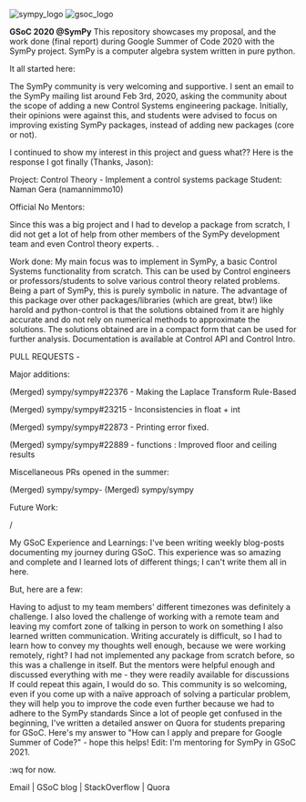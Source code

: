 ![sympy_logo](https://user-images.githubusercontent.com/50987933/161259317-5b4494d9-4a09-4751-a846-199765d2a776.png)
![gsoc_logo](https://user-images.githubusercontent.com/50987933/161259326-bddd6679-50b5-40ea-9614-5799b8819102.png)


**GSoC 2020 @SymPy**
This repository showcases my proposal, and the work done (final report) during Google Summer of Code 2020 with the SymPy project. SymPy is a computer algebra system written in pure python.

It all started here:

The SymPy community is very welcoming and supportive. I sent an email to the SymPy mailing list around Feb 3rd, 2020, asking the community about the scope of adding a new Control Systems engineering package. Initially, their opinions were against this, and students were advised to focus on improving existing SymPy packages, instead of adding new packages (core or not).

I continued to show my interest in this project and guess what?? Here is the response I got finally (Thanks, Jason):


Project: Control Theory - Implement a control systems package
Student: Naman Gera (namannimmo10)

Official No Mentors:

Since this was a big project and I had to develop a package from scratch, I did not get a lot of help from other members of the SymPy development team and even Control theory experts. .

Work done:
My main focus was to implement in SymPy, a basic Control Systems functionality from scratch. This can be used by Control engineers or professors/students to solve various control theory related problems. Being a part of SymPy, this is purely symbolic in nature. The advantage of this package over other packages/libraries (which are great, btw!) like harold and python-control is that the solutions obtained from it are highly accurate and do not rely on numerical methods to approximate the solutions. The solutions obtained are in a compact form that can be used for further analysis. Documentation is available at Control API and Control Intro.

PULL REQUESTS -

Major additions:

(Merged) sympy/sympy#22376 - Making the Laplace Transform Rule-Based 

(Merged) sympy/sympy#23215 - Inconsistencies in float + int 

(Merged) sympy/sympy#22873 - Printing error fixed.

(Merged) sympy/sympy#22889  - functions : Improved floor and ceiling results 

Miscellaneous PRs opened in the summer:

(Merged) sympy/sympy-
(Merged) sympy/sympy


Future Work:





/
 
 
My GSoC Experience and Learnings:
I've been writing weekly blog-posts documenting my journey during GSoC. This experience was so amazing and complete and I learned lots of different things; I can't write them all in here.

But, here are a few:

Having to adjust to my team members' different timezones was definitely a challenge. I also loved the challenge of working with a remote team and leaving my comfort zone of talking in person to work on something
I also learned written communication. Writing accurately is difficult, so I had to learn how to convey my thoughts well enough, because we were working remotely, right?
I had not implemented any package from scratch before, so this was a challenge in itself. But the mentors were helpful enough and discussed everything with me - they were readily available for discussions
If could repeat this again, I would do so. This community is so welcoming, even if you come up with a naïve approach of solving a particular problem, they will help you to improve the code even further because we had to adhere to the SymPy standards
Since a lot of people get confused in the beginning, I've written a detailed answer on Quora for students preparing for GSoC. Here's my answer to "How can I apply and prepare for Google Summer of Code?" - hope this helps!
Edit: I'm mentoring for SymPy in GSoC 2021.

:wq for now.
 

Email | GSoC blog | StackOverflow | Quora
